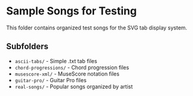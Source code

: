 # Sample Songs for Testing

This folder contains organized test songs for the SVG tab display system.

## Subfolders
- `ascii-tabs/` - Simple .txt tab files
- `chord-progressions/` - Chord progression files  
- `musescore-xml/` - MuseScore notation files
- `guitar-pro/` - Guitar Pro files
- `real-songs/` - Popular songs organized by artist
